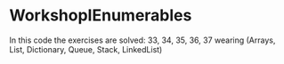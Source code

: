 # WorkshopIEnumerables
In this code the exercises are solved: 33, 34, 35, 36, 37 wearing (Arrays, List, Dictionary, Queue, Stack, LinkedList)
